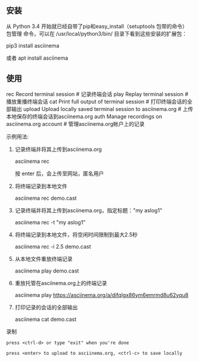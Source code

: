 ## 安装

从 Python 3.4 开始就已经自带了pip和easy_install（setuptools 包带的命令） 包管理
命令，可以在 /usr/local/python3/bin/ 目录下看到这些安装的扩展包：

pip3 install asciinema


或者  apt install asciinema


## 使用

rec                 Record terminal session                                     # 记录终端会话
play                Replay terminal session                                     # 播放重播终端会话
cat                 Print full output of terminal session                       # 打印终端会话的全部输出
upload              Upload locally saved terminal session to asciinema.org      # 上传本地保存的终端会话到asciinema.org
auth                Manage recordings on asciinema.org account                  # 管理asciinema.org帐户上的记录

示例用法:

1. 记录终端并将其上传到asciinema.org

    asciinema rec  

    按 enter 后，会上传至网站，匿名用户

2. 将终端记录到本地文件

    asciinema rec demo.cast

3. 记录终端并将其上传到asciinema.org，指定标题："my aslog1"

    asciinema rec -t "my aslog1"

4. 将终端记录到本地文件，将空闲时间限制到最大2.5秒

    asciinema rec -i 2.5 demo.cast

5. 从本地文件重放终端记录

    asciinema play demo.cast

6. 重放托管在asciinema.org上的终端记录

    asciinema play https://asciinema.org/a/difqlgx86ym6emrmd8u62yqu8

7. 打印记录的会话的全部输出

    asciinema cat demo.cast


录制

    press <ctrl-d> or type "exit" when you're done

    press <enter> to upload to asciinema.org, <ctrl-c> to save locally


